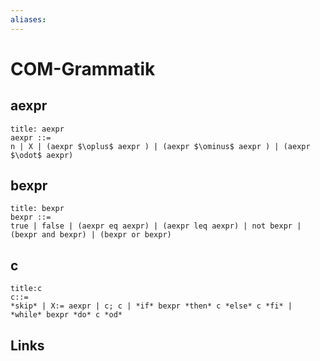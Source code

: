 ```yaml
---
aliases: 
---
```

# COM-Grammatik
## aexpr
```ad-abstract
title: aexpr
aexpr ::= 
n | X | (aexpr $\oplus$ aexpr ) | (aexpr $\ominus$ aexpr ) | (aexpr $\odot$ aexpr)
```

## bexpr
```ad-abstract
title: bexpr
bexpr ::= 
true | false | (aexpr eq aexpr) | (aexpr leq aexpr) | not bexpr | (bexpr and bexpr) | (bexpr or bexpr)
```
## c
```ad-abstract
title:c
c::=
*skip* | X:= aexpr | c; c | *if* bexpr *then* c *else* c *fi* | *while* bexpr *do* c *od*
```
## Links